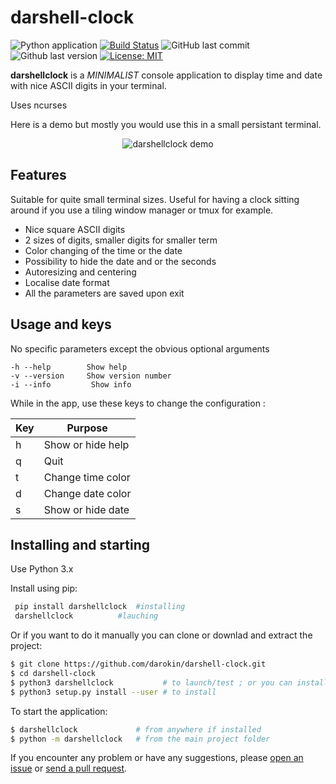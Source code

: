 # darshell-clock

![Python application](https://github.com/darokin/darshell-clock/workflows/Python%20application/badge.svg)
[![Build Status](https://travis-ci.com/darokin/darshell-clock.svg?branch=master)](https://travis-ci.com/darokin/darshell-clock)
![GitHub last commit](https://img.shields.io/github/last-commit/darokin/darshell-clock)
![Github last version](https://img.shields.io/github/v/release/darokin/darshell-clock?include_prereleases)
[![License: MIT](https://img.shields.io/badge/License-MIT-blue.svg)](https://opensource.org/licenses/MIT)

**darshellclock** is a *MINIMALIST* console application to display time and date with nice ASCII digits in your terminal.

Uses ncurses

Here is a demo but mostly you would use this in a small persistant terminal.

<p align="center"><img src="http://darokin.info/imgs/darshellclock.gif" alt="darshellclock demo"/></p>

## Features

Suitable for quite small terminal sizes.
Useful for having a clock sitting around if you use a tiling window manager or tmux for example.

 - Nice square ASCII digits
 - 2 sizes of digits, smaller digits for smaller term
 - Color changing of the time or the date
 - Possibility to hide the date and or the seconds
 - Autoresizing and centering
 - Localise date format
 - All the parameters are saved upon exit
 

## Usage and keys

No specific parameters except the obvious optional arguments
```
-h --help        Show help
-v --version     Show version number
-i --info         Show info
```
While in the app, use these keys to change the configuration :

| Key  | Purpose          
|------|--------------------
| h    | Show or hide help |
| q    | Quit              |
| t    | Change time color |
| d    | Change date color |
| s    | Show or hide date |

 
## Installing and starting

Use Python 3.x

Install using pip:
```bash
 pip install darshellclock 	#installing
 darshellclock			#lauching
```
Or if you want to do it manually you can clone or downlad and extract the project:

```bash
$ git clone https://github.com/darokin/darshell-clock.git
$ cd darshell-clock 
$ python3 darshellclock           # to launch/test ; or you can install it :
$ python3 setup.py install --user # to install
```
To start the application:
```bash
$ darshellclock				# from anywhere if installed
$ python -m darshellclock	# from the main project folder
```

If you encounter any problem or have any suggestions, please [open an issue](https://github.com/darokin/darshell-clock/issues/new) or [send a pull request](https://github.com/darokin/darshell-clock/pulls).

